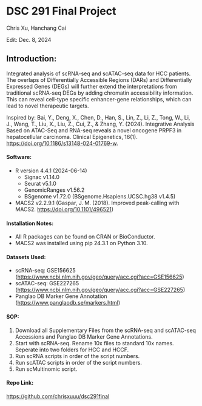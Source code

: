 # DSC 291 Final Project

Chris Xu, Hanchang Cai

Edit: Dec. 8, 2024

## Introduction:

Integrated analysis of scRNA-seq and scATAC-seq data for HCC patients. The overlaps of Differentially Accessible Regions (DARs) and Differentially Expressed Genes (DEGs) will further extend the interpretations from traditional scRNA-seq DEGs by adding 
chromatin accessibility information. This can reveal cell-type specific enhancer-gene relationships, which can lead to novel therapeutic targets. 

Inspired by: Bai, Y., Deng, X., Chen, D., Han, S., Lin, Z., Li, Z., Tong, W., Li, J., Wang, T., Liu, X., Liu, Z., Cui, Z., & Zhang, Y. (2024). Integrative Analysis Based on ATAC-Seq and RNA-seq reveals a novel oncogene PRPF3 in hepatocellular carcinoma. Clinical Epigenetics, 16(1). https://doi.org/10.1186/s13148-024-01769-w.

#### Software: 

* R version 4.4.1 (2024-06-14)
  * Signac v1.14.0
  * Seurat v5.1.0
  * GenomicRanges v1.56.2
  * BSgenome v1.72.0 (BSgenome.Hsapiens.UCSC.hg38 v1.4.5)
* MACS2 v2.2.9.1 (Gaspar, J. M. (2018). Improved peak-calling with MACS2. https://doi.org/10.1101/496521)

#### Installation Notes:

* All R packages can be found on CRAN or BioConductor.
* MACS2 was installed using pip 24.3.1 on Python 3.10.

#### Datasets Used:

* scRNA-seq: GSE156625 (https://www.ncbi.nlm.nih.gov/geo/query/acc.cgi?acc=GSE156625)
* scATAC-seq: GSE227265 (https://www.ncbi.nlm.nih.gov/geo/query/acc.cgi?acc=GSE227265)
* Panglao DB Marker Gene Annotation (https://www.panglaodb.se/markers.html)

#### SOP:

1. Download all Supplementary Files from the scRNA-seq and scATAC-seq Accessions and Panglao DB Marker Gene Annotations.
2. Start with scRNA-seq. Rename 10x files to standard 10x names. Seperate into two folders for 
   HCC and HCCF.
3. Run scRNA scripts in order of the script numbers.
4. Run scATAC scripts in order of the script numbers.
5. Run scMultinomic script.

#### Repo Link: 

https://github.com/chrisxuuu/dsc291final